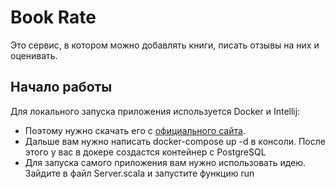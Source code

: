 # Book Rate

Это сервис, в котором можно добавлять книги, писать отзывы на них и оценивать.

## Начало работы
Для локального запуска приложения используется Docker и Intellij: 
- Поэтому нужно скачать его с [официального сайта](https://www.docker.com/products/docker-desktop/). 
- Дальше вам нужно написать docker-compose up -d в консоли. После этого у вас в докере создастся контейнер с PostgreSQL
- Для запуска самого приложения вам нужно использовать идею. Зайдите в файл Server.scala и запустите функцию run